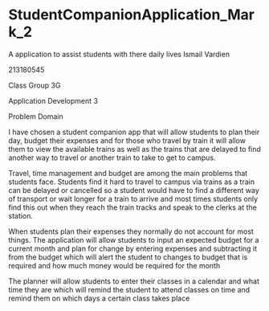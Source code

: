 # StudentCompanionApplication_Mark_2
A application to assist students with there daily lives
Ismail Vardien

213180545

Class Group 3G

Application Development 3

Problem Domain

I have chosen a student companion app that will allow students to plan their day, budget their expenses and for those who travel by train it will allow them to view the available trains as well as the trains that are delayed to find another way to travel or another train to take to get to campus.

Travel, time management and budget are among the main problems that students face. Students find it hard to travel to campus via trains as a train can be delayed or cancelled so a student would have to find a different way of transport or wait longer for a train to arrive and most times students only find this out when they reach the train tracks and speak to the clerks at the station.

When students plan their expenses they normally do not account for most things. The application will allow students to input an expected budget for a current month and plan for change by entering expenses and subtracting it from the budget which will alert the student to changes to budget that is required and how much money would be required for the month

The planner will allow students to enter their classes in a calendar and what time they are which will remind the student to attend classes on time and remind them on which days a certain class takes place


